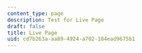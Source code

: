 ```yaml
---
content_type: page
description: Test for Live Page
draft: false
title: Live Page
uid: cd7b263a-aa89-4924-a702-184ead9675b1
---
```

